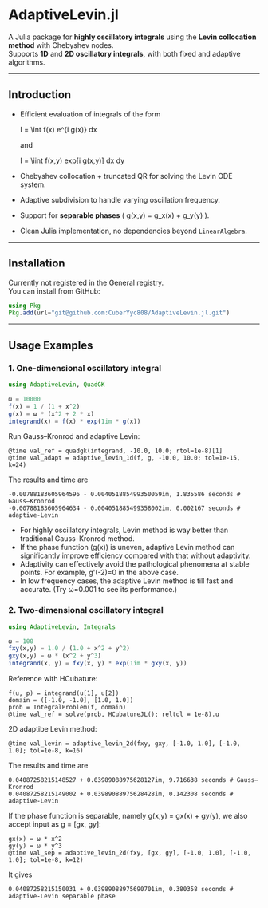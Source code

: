 # AdaptiveLevin.jl

A Julia package for **highly oscillatory integrals** using the **Levin collocation method** with Chebyshev nodes.  
Supports **1D** and **2D oscillatory integrals**, with both fixed and adaptive algorithms.

---

## Introduction

- Efficient evaluation of integrals of the form
  
  I = \int f(x) e^{i g(x)} dx
  
  and
  
  I = \iint f(x,y) exp\[i g(x,y)\] dx dy

- Chebyshev collocation + truncated QR for solving the Levin ODE system.
- Adaptive subdivision to handle varying oscillation frequency.
- Support for **separable phases** \( g(x,y) = g_x(x) + g_y(y) \).
- Clean Julia implementation, no dependencies beyond `LinearAlgebra`.

---

## Installation

Currently not registered in the General registry.  
You can install from GitHub:

```julia
using Pkg
Pkg.add(url="git@github.com:CuberYyc808/AdaptiveLevin.jl.git")
```
---

## Usage Examples

### 1. One-dimensional oscillatory integral

```julia
using AdaptiveLevin, QuadGK

ω = 10000
f(x) = 1 / (1 + x^2)
g(x) = ω * (x^2 + 2 * x)
integrand(x) = f(x) * exp(1im * g(x))
```
Run Gauss–Kronrod and adaptive Levin:
```
@time val_ref = quadgk(integrand, -10.0, 10.0; rtol=1e-8)[1]
@time val_adapt = adaptive_levin_1d(f, g, -10.0, 10.0; tol=1e-15, k=24)
```
The results and time are
```
-0.00788183605964596 - 0.004051885499350059im, 1.835586 seconds # Gauss–Kronrod
-0.00788183605964634 - 0.004051885499358002im, 0.002167 seconds # adaptive-Levin
```
- For highly oscillatory integrals, Levin method is way better than traditional Gauss–Kronrod method.
- If the phase function \(g(x)\) is uneven, adaptive Levin method can significantly improve efficiency compared with that without adaptivity.
- Adaptivity can effectively avoid the pathological phenomena at stable points. For example, g'(-2)=0 in the above case.
- In low frequency cases, the adaptive Levin method is till fast and accurate. (Try ω=0.001 to see its performance.) 

### 2. Two-dimensional oscillatory integral
```julia
using AdaptiveLevin, Integrals

ω = 100
fxy(x,y) = 1.0 / (1.0 + x^2 + y^2)
gxy(x,y) = ω * (x^2 + y^3)
integrand(x, y) = fxy(x, y) * exp(1im * gxy(x, y))
```
Reference with HCubature:
```
f(u, p) = integrand(u[1], u[2])
domain = ([-1.0, -1.0], [1.0, 1.0])
prob = IntegralProblem(f, domain)
@time val_ref = solve(prob, HCubatureJL(); reltol = 1e-8).u
```
2D adaptibe Levin method:
```
@time val_levin = adaptive_levin_2d(fxy, gxy, [-1.0, 1.0], [-1.0, 1.0]; tol=1e-8, k=16)
```
The results and time are
```
0.04087258215148527 + 0.03989088975628127im, 9.716638 seconds # Gauss–Kronrod
0.04087258215149002 + 0.03989088975628428im, 0.142308 seconds # adaptive-Levin
```
If the phase function is separable, namely g(x,y) = gx(x) + gy(y), we also accept input as g = \[gx, gy\]:
```
gx(x) = ω * x^2
gy(y) = ω * y^3
@time val_sep = adaptive_levin_2d(fxy, [gx, gy], [-1.0, 1.0], [-1.0, 1.0]; tol=1e-8, k=12)
```
It gives
```
0.04087258215150031 + 0.03989088975690701im, 0.380358 seconds # adaptive-Levin separable phase
```



